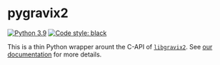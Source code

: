 # pygravix2

[![Python 3.9](https://img.shields.io/badge/python-3.9-blue.svg)](https://www.python.org/downloads/release/python-390/)
[![Code style: black](https://img.shields.io/badge/code%20style-black-000000.svg)](https://github.com/psf/black)

This is a thin Python wrapper arount the C-API of [`libgravix2`](https://github.com/avitase/libgravix2/).
See [our documentation](https://avitase.github.io/libgravix2/py-bindings/) for more details.
